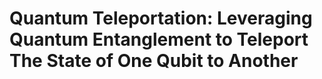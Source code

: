 # Quantum Teleportation: Leveraging Quantum Entanglement to Teleport The State of One Qubit to Another
